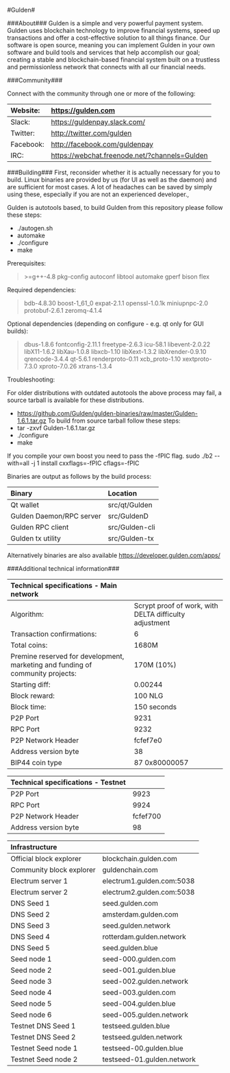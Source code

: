 #Gulden#

###About###
Gulden is a simple and very powerful payment system. Gulden uses blockchain technology to improve financial systems, speed up transactions and offer a cost-effective solution to all things finance. Our software is open source, meaning you can implement Gulden in your own software and build tools and services that help accomplish our goal; creating a stable and blockchain-based financial system built on a trustless and permissionless network that connects with all our financial needs.

###Community###

Connect with the community through one or more of the following:

|Website:|https://gulden.com|
|:-----------|:-------|
|Slack:|https://guldenpay.slack.com/|
|Twitter:|http://twitter.com/gulden|
|Facebook:|http://facebook.com/guldenpay|
|IRC:|https://webchat.freenode.net/?channels=Gulden|


###Building###
First, reconsider whether it is actually necessary for you to build. Linux binaries are provided by us (for UI as well as the daemon) and are sufficient for most cases.
A lot of headaches can be saved by simply using these, especially if you are not an experienced developer.,

Gulden is autotools based, to build Gulden from this repository please follow these steps:
* ./autogen.sh
* automake
* ./configure
* make

Prerequisites:
> &gt;=g++-4.8 pkg-config autoconf libtool automake gperf bison flex

Required dependencies:
> bdb-4.8.30 boost-1_61_0 expat-2.1.1 openssl-1.0.1k miniupnpc-2.0 protobuf-2.6.1 zeromq-4.1.4

Optional dependencies (depending on configure - e.g. qt only for GUI builds):
> dbus-1.8.6 fontconfig-2.11.1 freetype-2.6.3 icu-58.1 libevent-2.0.22 libX11-1.6.2 libXau-1.0.8 libxcb-1.10 libXext-1.3.2 libXrender-0.9.10  qrencode-3.4.4 qt-5.6.1 renderproto-0.11 xcb_proto-1.10 xextproto-7.3.0 xproto-7.0.26 xtrans-1.3.4


Troubleshooting:

For older distributions with outdated autotools the above process may fail, a source tarball is available for these distributions.
* https://github.com/Gulden/gulden-binaries/raw/master/Gulden-1.6.1.tar.gz
To build from source tarball follow these steps:
* tar -zxvf Gulden-1.6.1.tar.gz
* ./configure
* make

If you compile your own boost you need to pass the -fPIC flag.
sudo ./b2 --with=all -j 1 install cxxflags=-fPIC cflags=-fPIC


Binaries are output as follows by the build process:

|Binary|Location|
|:-----------|:---------|
|Qt wallet|src/qt/Gulden|
|Gulden Daemon/RPC server|src/GuldenD|
|Gulden RPC client|src/Gulden-cli|
|Gulden tx utility|src/Gulden-tx|

Alternatively binaries are also available https://developer.gulden.com/apps/


###Additional technical information###


|Technical specifications - Main network||
|:-----------|:---------|
|Algorithm:|Scrypt proof of work, with DELTA difficulty adjustment|
|Transaction confirmations:|6|
|Total coins:|1680M|
|Premine reserved for development, marketing and funding of community projects:|170M (10%)|
|Starting diff:|0.00244|
|Block reward:|100 NLG|
|Block time:|150 seconds|
|P2P Port|9231|
|RPC Port|9232|
|P2P Network Header|fcfef7e0|
|Address version byte|38|
|BIP44 coin type|87 0x80000057|

|Technical specifications - Testnet||
|:-----------|:---------|
|P2P Port|9923|
|RPC Port|9924|
|P2P Network Header|fcfef700|
|Address version byte|98|

|Infrastructure||
|:-----------|:---------|
|Official block explorer|blockchain.gulden.com|
|Community block explorer|guldenchain.com|
|Electrum server 1|electrum1.gulden.com:5038|
|Electrum server 2|electrum2.gulden.com:5038|
|DNS Seed 1|seed.gulden.com|
|DNS Seed 2|amsterdam.gulden.com|
|DNS Seed 3|seed.gulden.network|
|DNS Seed 4|rotterdam.gulden.network|
|DNS Seed 5|seed.gulden.blue|
|Seed node 1|seed-000.gulden.com|
|Seed node 2|seed-001.gulden.blue|
|Seed node 3|seed-002.gulden.network|
|Seed node 4|seed-003.gulden.com|
|Seed node 5|seed-004.gulden.blue|
|Seed node 6|seed-005.gulden.network|
|Testnet DNS Seed 1|testseed.gulden.blue|
|Testnet DNS Seed 2|testseed.gulden.network|
|Testnet Seed node 1|testseed-00.gulden.blue|
|Testnet Seed node 2|testseed-01.gulden.network|
